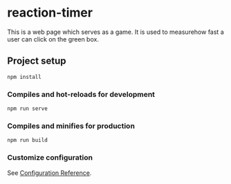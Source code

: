# reaction-timer
This is a web page which serves as a game. It is used to measurehow fast a user can click on the green box.

## Project setup
```
npm install
```

### Compiles and hot-reloads for development
```
npm run serve
```

### Compiles and minifies for production
```
npm run build
```

### Customize configuration
See [Configuration Reference](https://cli.vuejs.org/config/).

